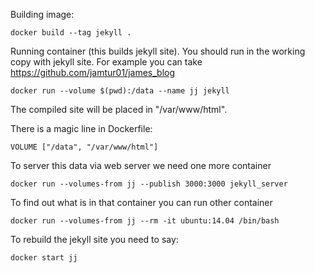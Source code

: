 
Building image:

    docker build --tag jekyll .

Running container (this builds jekyll site).
You should run in the working copy with jekyll site.
For example you can take https://github.com/jamtur01/james_blog

    docker run --volume $(pwd):/data --name jj jekyll

The compiled site will be placed in "/var/www/html".

There is a magic line in Dockerfile:

    VOLUME ["/data", "/var/www/html"]

To server this data via web server we need one more container

    docker run --volumes-from jj --publish 3000:3000 jekyll_server

To find out what is in that container you can run other container

    docker run --volumes-from jj --rm -it ubuntu:14.04 /bin/bash

To rebuild the jekyll site you need to say:

    docker start jj
